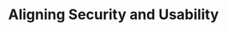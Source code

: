---
title: "Aligning Security and Usability"
authors:
  - Ka-Ping Yee
release: IEEE Security & Privacy 2(5), S. 48-55. IEEE Educational Activities Department, Piscataway, NJ 2004
categories:
  - Usable Security
keywords:
  - Principles
  - Design
  - Interaction
  - User authorization
link: http://citeseerx.ist.psu.edu/viewdoc/download?doi=10.1.1.70.6097&rep=rep1&type=pdf
comment: >-
    Very interesting paper by Ka Ping Yee, which proposes easy to implement Usable Security Design Principles.
---